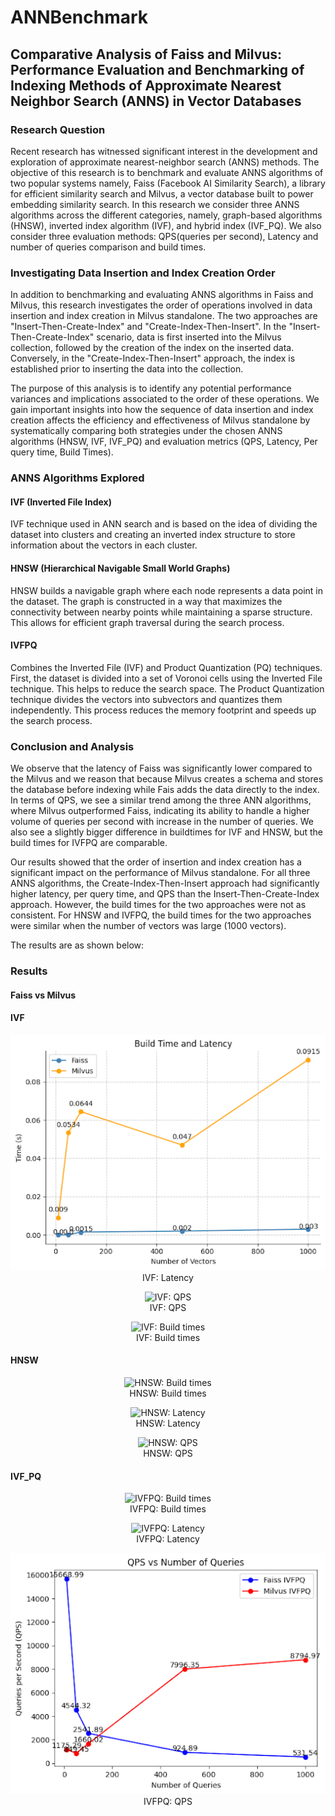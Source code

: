 # ANNBenchmark
## Comparative Analysis of Faiss and Milvus: Performance Evaluation and Benchmarking of Indexing Methods of Approximate Nearest Neighbor Search (ANNS) in Vector Databases

### Research Question
Recent research has witnessed significant interest in the development and exploration of approximate nearest-neighbor search (ANNS) methods. The objective of this research is to benchmark and evaluate ANNS algorithms of two popular systems namely, Faiss (Facebook AI Similarity Search), a library for efficient similarity search and Milvus, a vector database built to power embedding similarity search. In this research we consider three ANNS algorithms across the different categories, namely, graph-based algorithms (HNSW), inverted index algorithm (IVF), and hybrid index (IVF_PQ). We also consider three evaluation methods: QPS(queries per second), Latency and number of queries comparison and build times. 

### Investigating Data Insertion and Index Creation Order
In addition to benchmarking and evaluating ANNS algorithms in Faiss and Milvus, this research investigates the order of operations involved in data insertion and index creation in Milvus standalone. The two approaches are "Insert-Then-Create-Index" and "Create-Index-Then-Insert". In the "Insert-Then-Create-Index" scenario, data is first inserted into the Milvus collection, followed by the creation of the index on the inserted data. Conversely, in the "Create-Index-Then-Insert" approach, the index is established prior to inserting the data into the collection. 

The purpose of this analysis is to identify any potential performance variances and implications associated to the order of these operations. We gain important insights into how the sequence of data insertion and index creation affects the efficiency and effectiveness of Milvus standalone by systematically comparing both strategies under the chosen ANNS algorithms (HNSW, IVF, IVF_PQ) and evaluation metrics (QPS, Latency, Per query time, Build Times).

### ANNS Algorithms Explored
#### IVF (Inverted File Index)

IVF technique used in ANN search and is based on the idea of dividing the dataset into clusters and creating an inverted index structure to store information about the vectors in each cluster.

#### HNSW (Hierarchical Navigable Small World Graphs)

HNSW builds a navigable graph where each node represents a data point in the dataset. The graph is constructed in a way that maximizes the connectivity between nearby points while maintaining a sparse structure. This allows for efficient graph traversal during the search process.

#### IVFPQ

Combines the Inverted File (IVF) and Product Quantization (PQ) techniques. First, the dataset is divided into a set of Voronoi cells using the Inverted File technique. This helps to reduce the search space. The Product Quantization technique divides the vectors into subvectors and quantizes them independently. This process reduces the memory footprint and speeds up the search process. 


### Conclusion and Analysis

We observe that the latency of Faiss was significantly lower compared to the Milvus and we reason that because Milvus creates a schema and stores the database before indexing while Fais adds the data directly to the index. In terms of QPS, we see a similar trend among the three ANN algorithms, where Milvus outperformed Faiss, indicating its ability to handle a higher volume of queries per second with increase in the number of queries. We also see a slightly bigger difference in buildtimes for IVF and HNSW, but the build times for IVFPQ are comparable. 

Our results showed that the order of insertion and index creation has a significant impact on the performance of Milvus standalone. For all three ANNS algorithms, the Create-Index-Then-Insert approach had significantly higher latency, per query time, and QPS than the Insert-Then-Create-Index approach. However, the build times for the two approaches were not as consistent. For HNSW and IVFPQ, the build times for the two approaches were similar when the number of vectors was large (1000 vectors).

The results are as shown below:

### Results
#### Faiss vs Milvus
#### IVF

<p align="center">
  <img src="https://github.com/kshesha1/ANNBenchmark/blob/main/Graphs/Faiss%20vs%20Milvus/IVF_Latency.png"
    alt="IVF: Latency">
  <br>
  IVF: Latency
</p>

<p align="center">
  <img src="https://github.com/kshesha1/ANNBenchmark/blob/main/Graphs/Faiss%20vs%20Milvus/IVF_QPS.png"
    alt="IVF: QPS">
  <br>
  IVF: QPS
</p>

<p align="center">
  <img src="https://github.com/kshesha1/ANNBenchmark/blob/main/Graphs/Faiss%20vs%20Milvus/IVF_Build_times.png"
    alt="IVF: Build times">
  <br>
  IVF: Build times
</p>

#### HNSW
<p align="center">
  <img src="https://github.com/kshesha1/ANNBenchmark/blob/main/Graphs/Faiss%20vs%20Milvus/HNSW_Build_times.png"
    alt="HNSW: Build times">
  <br>
  HNSW: Build times
</p>

<p align="center">
  <img src="https://github.com/kshesha1/ANNBenchmark/blob/main/Graphs/Faiss%20vs%20Milvus/HNSW_Latency.png"
    alt="HNSW: Latency">
  <br>
  HNSW: Latency
</p>

<p align="center">
  <img src="https://github.com/kshesha1/ANNBenchmark/blob/main/Graphs/Faiss%20vs%20Milvus/HNSW_QPS.png"
    alt="HNSW: QPS">
  <br>
  HNSW: QPS
</p>

#### IVF_PQ

<p align="center">
  <img src="https://github.com/kshesha1/ANNBenchmark/blob/main/Graphs/Faiss%20vs%20Milvus/IVFPQ_Build_times.png"
    alt="IVFPQ: Build times">
  <br>
  IVFPQ: Build times
</p>

<p align="center">
  <img src="https://github.com/kshesha1/ANNBenchmark/blob/main/Graphs/Faiss%20vs%20Milvus/IVFPQ_Latency.png"
    alt="IVFPQ: Latency">
  <br>
  IVFPQ: Latency
</p>

<p align="center">
  <img src="https://github.com/kshesha1/ANNBenchmark/blob/main/Graphs/Faiss%20vs%20Milvus/IVFPQ_QPS.png"
    alt="IVFPQ: QPS">
  <br>
  IVFPQ: QPS
</p>

